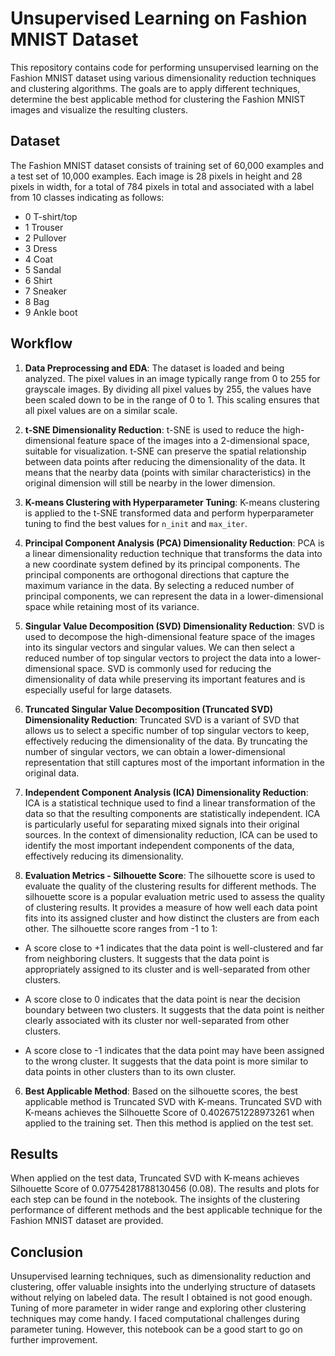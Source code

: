 # Unsupervised Learning on Fashion MNIST Dataset

This repository contains code for performing unsupervised learning on the Fashion MNIST dataset using various dimensionality reduction techniques and clustering algorithms. The goals are to apply different techniques, determine the best applicable method for clustering the Fashion MNIST images and visualize the resulting clusters.

## Dataset

The Fashion MNIST dataset consists of training set of 60,000 examples and a test set of 10,000 examples. Each image is 28 pixels in height and 28 pixels in width, for a total of 784 pixels in total and associated with a label from 10 classes indicating as follows:

- 0 T-shirt/top
- 1 Trouser
- 2 Pullover
- 3 Dress
- 4 Coat
- 5 Sandal
- 6 Shirt
- 7 Sneaker
- 8 Bag
- 9 Ankle boot

## Workflow

1. **Data Preprocessing and EDA**: The dataset is loaded and being analyzed. The pixel values in an image typically range from 0 to 255 for grayscale images. By dividing all pixel values by 255, the values have been scaled down to be in the range of 0 to 1. This scaling ensures that all pixel values are on a similar scale.

2. **t-SNE Dimensionality Reduction**: t-SNE is used to reduce the high-dimensional feature space of the images into a 2-dimensional space, suitable for visualization. t-SNE can preserve the spatial relationship between data points after reducing the dimensionality of the data. It means that the nearby data (points with similar characteristics) in the original dimension will still be nearby in the lower dimension.

3. **K-means Clustering with Hyperparameter Tuning**: K-means clustering is applied to the t-SNE transformed data and perform hyperparameter tuning to find the best values for `n_init` and `max_iter`.

4. **Principal Component Analysis (PCA) Dimensionality Reduction**: PCA is a linear dimensionality reduction technique that transforms the data into a new coordinate system defined by its principal components. The principal components are orthogonal directions that capture the maximum variance in the data. By selecting a reduced number of principal components, we can represent the data in a lower-dimensional space while retaining most of its variance.

5. **Singular Value Decomposition (SVD) Dimensionality Reduction**: SVD is used to decompose the high-dimensional feature space of the images into its singular vectors and singular values. We can then select a reduced number of top singular vectors to project the data into a lower-dimensional space. SVD is commonly used for reducing the dimensionality of data while preserving its important features and is especially useful for large datasets.

6. **Truncated Singular Value Decomposition (Truncated SVD) Dimensionality Reduction**: Truncated SVD is a variant of SVD that allows us to select a specific number of top singular vectors to keep, effectively reducing the dimensionality of the data. By truncating the number of singular vectors, we can obtain a lower-dimensional representation that still captures most of the important information in the original data.

7. **Independent Component Analysis (ICA) Dimensionality Reduction**: ICA is a statistical technique used to find a linear transformation of the data so that the resulting components are statistically independent. ICA is particularly useful for separating mixed signals into their original sources. In the context of dimensionality reduction, ICA can be used to identify the most important independent components of the data, effectively reducing its dimensionality.

8. **Evaluation Metrics - Silhouette Score**: The silhouette score is used to evaluate the quality of the clustering results for different methods. The silhouette score is a popular evaluation metric used to assess the quality of clustering results. It provides a measure of how well each data point fits into its assigned cluster and how distinct the clusters are from each other. The silhouette score ranges from -1 to 1:

- A score close to +1 indicates that the data point is well-clustered and far from neighboring clusters. It suggests that the data point is appropriately assigned to its cluster and is well-separated from other clusters.

- A score close to 0 indicates that the data point is near the decision boundary between two clusters. It suggests that the data point is neither clearly associated with its cluster nor well-separated from other clusters.

- A score close to -1 indicates that the data point may have been assigned to the wrong cluster. It suggests that the data point is more similar to data points in other clusters than to its own cluster.

6. **Best Applicable Method**: Based on the silhouette scores, the best applicable method is Truncated SVD with K-means. Truncated SVD with K-means achieves the Silhouette Score of 0.4026751228973261 when applied to the training set. Then this method is applied on the test set.

## Results

When applied on the test data, Truncated SVD with K-means achieves Silhouette Score of 0.07754281788130456 (0.08). The results and plots for each step can be found in the notebook. The insights of the clustering performance of different methods and the best applicable technique for the Fashion MNIST dataset are provided.

## Conclusion

Unsupervised learning techniques, such as dimensionality reduction and clustering, offer valuable insights into the underlying structure of datasets without relying on labeled data. The result I obtained is not good enough. Tuning of more parameter in wider range and exploring other clustering techniques may come handy. I faced computational challenges during parameter tuning. However, this notebook can be a good start to go on further improvement.

